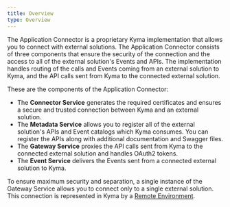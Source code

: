 ```yaml
---
title: Overview
type: Overview
---
```


The Application Connector is a proprietary Kyma implementation that allows you to connect with external solutions. The Application Connector consists of three
components that ensure the security of the connection and the access to all of the external solution's Events and APIs. The implementation handles routing of the calls and Events coming from an external solution to Kyma, and the API calls sent from Kyma to the connected external solution.

These are the components of the Application Connector:

- The **Connector Service** generates the required certificates and ensures a secure and trusted connection between Kyma and an external solution.
- The **Metadata Service** allows you to register all of the external solution's APIs and Event catalogs which Kyma consumes. You can register the APIs along with additional documentation and Swagger files.
- The **Gateway Service** proxies the API calls sent from Kyma to the connected external solution and handles OAuth2 tokens.
- The **Event Service** delivers the Events sent from a connected external solution to Kyma.

To ensure maximum security and separation, a single instance of the Gateway Service allows you to connect only to a single external solution. This connection is represented in Kyma by a [Remote Environment](./014-details-remote-environment.md).
